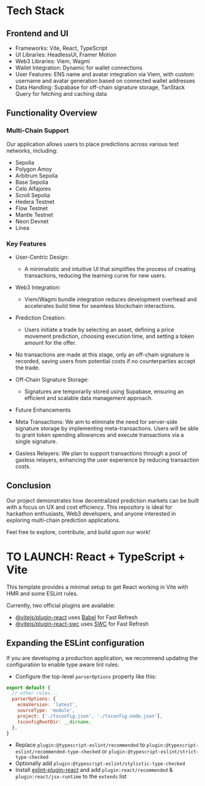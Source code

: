 # Tech Stack

## Frontend and UI

- Frameworks: Vite, React, TypeScript
- UI Libraries: HeadlessUI, Framer Motion
- Web3 Libraries: Viem, Wagmi
- Wallet Integration: Dynamic for wallet connections
- User Features: ENS name and avatar integration via Viem, with custom username and avatar generation based on connected wallet addresses
- Data Handling: Supabase for off-chain signature storage, TanStack Query for fetching and caching data

## Functionality Overview
### Multi-Chain Support

Our application allows users to place predictions across various test networks, including:

- Sepolia
- Polygon Amoy
- Arbitrum Sepolia
- Base Sepolia
- Celo Alfajores
- Scroll Sepolia
- Hedera Testnet
- Flow Testnet
- Mantle Testnet
- Neon Devnet
- Linea

### Key Features

- User-Centric Design:
  - A minimalistic and intuitive UI that simplifies the process of creating transactions, reducing the learning curve for new users.

- Web3 Integration:
  - Viem/Wagmi bundle integration reduces development overhead and accelerates build time for seamless blockchain interactions.

- Prediction Creation:
  - Users initiate a trade by selecting an asset, defining a price movement prediction, choosing execution time, and setting a token amount for the offer.
- No transactions are made at this stage, only an off-chain signature is recorded, saving users from potential costs if no counterparties accept the trade.

- Off-Chain Signature Storage:
  - Signatures are temporarily stored using Supabase, ensuring an efficient and scalable data management approach.

- Future Enhancements

- Meta Transactions: We aim to eliminate the need for server-side signature storage by implementing meta-transactions. Users will be able to grant token spending allowances and execute transactions via a single signature.
- Gasless Relayers: We plan to support transactions through a pool of gasless relayers, enhancing the user experience by reducing transaction costs.

## Conclusion

Our project demonstrates how decentralized prediction markets can be built with a focus on UX and cost efficiency. This repository is ideal for hackathon enthusiasts, Web3 developers, and anyone interested in exploring multi-chain prediction applications.

Feel free to explore, contribute, and build upon our work!


# TO LAUNCH: React + TypeScript + Vite

This template provides a minimal setup to get React working in Vite with HMR and some ESLint rules.

Currently, two official plugins are available:

- [@vitejs/plugin-react](https://github.com/vitejs/vite-plugin-react/blob/main/packages/plugin-react/README.md) uses [Babel](https://babeljs.io/) for Fast Refresh
- [@vitejs/plugin-react-swc](https://github.com/vitejs/vite-plugin-react-swc) uses [SWC](https://swc.rs/) for Fast Refresh

## Expanding the ESLint configuration

If you are developing a production application, we recommend updating the configuration to enable type aware lint rules:

- Configure the top-level `parserOptions` property like this:

```js
export default {
  // other rules...
  parserOptions: {
    ecmaVersion: 'latest',
    sourceType: 'module',
    project: ['./tsconfig.json', './tsconfig.node.json'],
    tsconfigRootDir: __dirname,
  },
}
```

- Replace `plugin:@typescript-eslint/recommended` to `plugin:@typescript-eslint/recommended-type-checked` or `plugin:@typescript-eslint/strict-type-checked`
- Optionally add `plugin:@typescript-eslint/stylistic-type-checked`
- Install [eslint-plugin-react](https://github.com/jsx-eslint/eslint-plugin-react) and add `plugin:react/recommended` & `plugin:react/jsx-runtime` to the `extends` list
